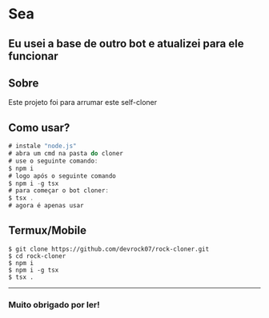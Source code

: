 # Sea
Eu usei a base de outro bot e atualizei para ele funcionar
---

## Sobre
Este projeto foi para arrumar este self-cloner


## Como usar?
```typescript
# instale "node.js"
# abra um cmd na pasta do cloner 
# use o seguinte comando:
$ npm i
# logo após o seguinte comando
$ npm i -g tsx
# para começar o bot cloner:
$ tsx .
# agora é apenas usar
```
## Termux/Mobile
```Termux/moblie
$ git clone https://github.com/devrock07/rock-cloner.git
$ cd rock-cloner
$ npm i
$ npm i -g tsx
$ tsx .
```
----

### Muito obrigado por ler!

